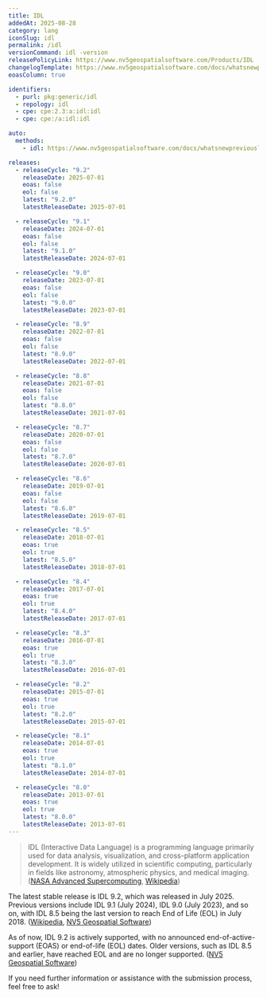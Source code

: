 ```yaml
---
title: IDL
addedAt: 2025-08-28
category: lang
iconSlug: idl
permalink: /idl
versionCommand: idl -version
releasePolicyLink: https://www.nv5geospatialsoftware.com/Products/IDL
changelogTemplate: https://www.nv5geospatialsoftware.com/docs/whatsnewpreviouslist.html
eoasColumn: true

identifiers:
  - purl: pkg:generic/idl
  - repology: idl
  - cpe: cpe:2.3:a:idl:idl
  - cpe: cpe:/a:idl:idl

auto:
  methods:
    - idl: https://www.nv5geospatialsoftware.com/docs/whatsnewpreviouslist.html

releases:
  - releaseCycle: "9.2"
    releaseDate: 2025-07-01
    eoas: false
    eol: false
    latest: "9.2.0"
    latestReleaseDate: 2025-07-01

  - releaseCycle: "9.1"
    releaseDate: 2024-07-01
    eoas: false
    eol: false
    latest: "9.1.0"
    latestReleaseDate: 2024-07-01

  - releaseCycle: "9.0"
    releaseDate: 2023-07-01
    eoas: false
    eol: false
    latest: "9.0.0"
    latestReleaseDate: 2023-07-01

  - releaseCycle: "8.9"
    releaseDate: 2022-07-01
    eoas: false
    eol: false
    latest: "8.9.0"
    latestReleaseDate: 2022-07-01

  - releaseCycle: "8.8"
    releaseDate: 2021-07-01
    eoas: false
    eol: false
    latest: "8.8.0"
    latestReleaseDate: 2021-07-01

  - releaseCycle: "8.7"
    releaseDate: 2020-07-01
    eoas: false
    eol: false
    latest: "8.7.0"
    latestReleaseDate: 2020-07-01

  - releaseCycle: "8.6"
    releaseDate: 2019-07-01
    eoas: false
    eol: false
    latest: "8.6.0"
    latestReleaseDate: 2019-07-01

  - releaseCycle: "8.5"
    releaseDate: 2018-07-01
    eoas: true
    eol: true
    latest: "8.5.0"
    latestReleaseDate: 2018-07-01

  - releaseCycle: "8.4"
    releaseDate: 2017-07-01
    eoas: true
    eol: true
    latest: "8.4.0"
    latestReleaseDate: 2017-07-01

  - releaseCycle: "8.3"
    releaseDate: 2016-07-01
    eoas: true
    eol: true
    latest: "8.3.0"
    latestReleaseDate: 2016-07-01

  - releaseCycle: "8.2"
    releaseDate: 2015-07-01
    eoas: true
    eol: true
    latest: "8.2.0"
    latestReleaseDate: 2015-07-01

  - releaseCycle: "8.1"
    releaseDate: 2014-07-01
    eoas: true
    eol: true
    latest: "8.1.0"
    latestReleaseDate: 2014-07-01

  - releaseCycle: "8.0"
    releaseDate: 2013-07-01
    eoas: true
    eol: true
    latest: "8.0.0"
    latestReleaseDate: 2013-07-01
---
```


> IDL (Interactive Data Language) is a programming language primarily used for data analysis, visualization, and cross-platform application development.
> It is widely utilized in scientific computing, particularly in fields like astronomy, atmospheric physics, and medical imaging.
> ([NASA Advanced Supercomputing][1], [Wikipedia][2])

The latest stable release is IDL 9.2, which was released in July 2025.
Previous versions include IDL 9.1 (July 2024), IDL 9.0 (July 2023), and so on, with IDL 8.5 being the last version to reach End of Life (EOL) in July 2018.
([Wikipedia][2], [NV5 Geospatial Software][3])

As of now, IDL 9.2 is actively supported, with no announced end-of-active-support (EOAS) or end-of-life (EOL) dates.
Older versions, such as IDL 8.5 and earlier, have reached EOL and are no longer supported. ([NV5 Geospatial Software][4])

If you need further information or assistance with the submission process, feel free to ask!

[1]: https://www.nas.nasa.gov/hecc/support/kb/interactive-data-language-%28idl%29_119.html "Interactive Data Language (IDL) - HECC Knowledge Base"
[2]: https://en.wikipedia.org/wiki/IDL_%28programming_language%29 "IDL (programming language)"
[3]: https://www.nv5geospatialsoftware.com/docs/whatsnewpreviouslist.html "What's New (Previous IDL Releases) - NV5 Geospatial Software"
[4]: https://www.nv5geospatialsoftware.com/Support/Maintenance-Detail/end-of-life-policy-enforcement-for-envi-53-idl-85-and-earlier-versions "End-of-Life Policy Enforcement for ENVI 5.3 / IDL 8.5 and Earlier ..."
